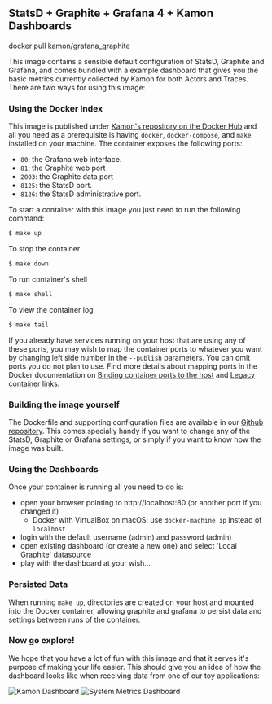 StatsD + Graphite + Grafana 4 + Kamon Dashboards
---------------------------------------------

docker pull kamon/grafana_graphite

This image contains a sensible default configuration of StatsD, Graphite and Grafana, and comes bundled with a example
dashboard that gives you the basic metrics currently collected by Kamon for both Actors and Traces. There are two ways
for using this image:


### Using the Docker Index ###

This image is published under [Kamon's repository on the Docker Hub](https://hub.docker.com/u/kamon/) and all you
need as a prerequisite is having `docker`, `docker-compose`, and `make` installed on your machine. The container exposes the following ports:

- `80`: the Grafana web interface.
- `81`: the Graphite web port
- `2003`: the Graphite data port
- `8125`: the StatsD port.
- `8126`: the StatsD administrative port.

To start a container with this image you just need to run the following command:

```bash
$ make up
```

To stop the container
```bash
$ make down
```

To run container's shell
```bash
$ make shell
```

To view the container log
```bash
$ make tail
```

If you already have services running on your host that are using any of these ports, you may wish to map the container
ports to whatever you want by changing left side number in the `--publish` parameters. You can omit ports you do not plan to use. Find more details about mapping ports in the Docker documentation on [Binding container ports to the host](https://docs.docker.com/engine/userguide/networking/default_network/binding/) and [Legacy container links](https://docs.docker.com/engine/userguide/networking/default_network/dockerlinks/).


### Building the image yourself ###

The Dockerfile and supporting configuration files are available in our [Github repository](https://github.com/kamon-io/docker-grafana-graphite).
This comes specially handy if you want to change any of the StatsD, Graphite or Grafana settings, or simply if you want
to know how the image was built.


### Using the Dashboards ###

Once your container is running all you need to do is:

- open your browser pointing to http://localhost:80 (or another port if you changed it)
  - Docker with VirtualBox on macOS: use `docker-machine ip` instead of `localhost`
- login with the default username (admin) and password (admin)
- open existing dashboard (or create a new one) and select 'Local Graphite' datasource
- play with the dashboard at your wish...


### Persisted Data ###

When running `make up`, directories are created on your host and mounted into the Docker container, allowing graphite and grafana to persist data and settings between runs of the container.


### Now go explore! ###

We hope that you have a lot of fun with this image and that it serves it's
purpose of making your life easier. This should give you an idea of how the dashboard looks like when receiving data
from one of our toy applications:

![Kamon Dashboard](http://kamon.io/assets/img/kamon-statsd-grafana.png)
![System Metrics Dashboard](http://kamon.io/assets/img/kamon-system-metrics.png)
